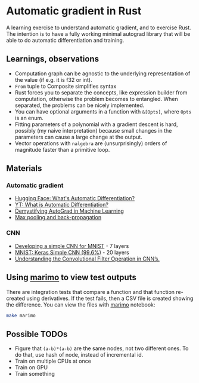 # Automatic gradient in Rust

A learning exercise to understand automatic gradient, and to exercise Rust. The intention is to have a fully working minimal autograd library that will be able to do automatic differentiation and training.

## Learnings, observations

- Computation graph can be agnostic to the underlying representation of the value (if e.g. it is f32 or int).
- `From` tuple to Composite simplifies syntax
- Rust forces you to separate the concepts, like expression builder from computation, otherwise the problem becomes to
  entangled. When separated, the problems can be nicely implemented.
- You can have optional arguments in a function with `&[Opts]`, where `Opts` is an enum.
- Fitting parameters of a polynomial with a gradient descent is hard, possibly (my naive interpretation) because small
  changes in the parameters can cause a large change at the output.
- Vector operations with `nalgebra` are (unsurprisingly) orders of magnitude faster than a primitive loop.

## Materials

### Automatic gradient

- [Hugging Face: What's Automatic Differentiation?](https://huggingface.co/blog/andmholm/what-is-automatic-differentiation)
- [YT: What is Automatic Differentiation?](https://www.youtube.com/watch?v=wG_nF1awSSY)
- [Demystifying AutoGrad in Machine Learning](https://medium.com/@weidagang/demystifying-autograd-in-machine-learning-eb7d5c875ff2)
- [Max pooling and back-propagation](https://datascience.stackexchange.com/a/11703)

### CNN

- [Developing a simple CNN for MNIST](https://medium.com/@jaredmcmullen1/developing-a-simple-cnn-for-mnist-f98c38f0d38d) - 7 layers
- [MNIST: Keras Simple CNN (99.6%)](https://medium.com/@BrendanArtley/mnist-keras-simple-cnn-99-6-731b624aee7f) - 20 layers
- [Understanding the Convolutional Filter Operation in CNN’s.](https://medium.com/advanced-deep-learning/cnn-operation-with-2-kernels-resulting-in-2-feature-mapsunderstanding-the-convolutional-filter-c4aad26cf32)

## Using [marimo][ref_marimo] to view test outputs

There are integration tests that compare a function and that function re-created using derivatives. If the test fails,
then a CSV file is created showing the difference. You can view the files with [marimo][ref_marimo] notebook:

```bash
make marimo
```

[ref_marimo]: https://marimo.io/

## Possible TODOs

- Figure that `(a-b)*(a-b)` are the same nodes, not two different ones. To do that, use hash of node, instead of incremental id.
- Train on multiple CPUs at once
- Train on GPU
- Train something
